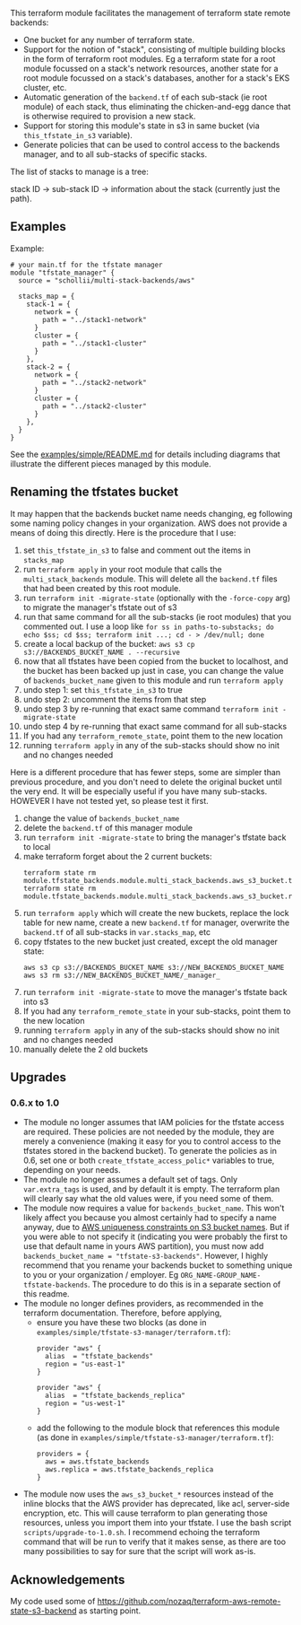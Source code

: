 This terraform module facilitates the management of terraform state remote
backends:

- One bucket for any number of terraform state.
- Support for the notion of "stack", consisting of multiple building blocks
  in the form of terraform root modules. Eg a terraform state for a root
  module focussed on a stack's network resources, another state for a root
  module focussed on a stack's databases, another for a stack's EKS cluster,
  etc.
- Automatic generation of the `backend.tf` of each sub-stack (ie root module) of each
  stack, thus eliminating the chicken-and-egg dance that is otherwise
  required to provision a new stack.
- Support for storing this module's state in s3 in same bucket (via
  `this_tfstate_in_s3` variable).
- Generate policies that can be used to control access to the backends
  manager, and to all sub-stacks of specific stacks.

The list of stacks to manage is a tree:

stack ID -> sub-stack ID -> information about the stack (currently just
the path).

## Examples

Example:

```hcl
# your main.tf for the tfstate manager
module "tfstate_manager" {
  source = "schollii/multi-stack-backends/aws"

  stacks_map = {
    stack-1 = {
      network = {
        path = "../stack1-network"
      }
      cluster = {
        path = "../stack1-cluster"
      }
    },
    stack-2 = {
      network = {
        path = "../stack2-network"
      }
      cluster = {
        path = "../stack2-cluster"
      }
    },
  }
}
```

See the [examples/simple/README.md](examples/simple/README.md) for details
including diagrams that illustrate the different pieces managed by this
module.

## Renaming the tfstates bucket

It may happen that the backends bucket name needs changing, eg following some naming policy
changes in your organization. AWS does not provide a means of doing this directly.
Here is the procedure that I use:

1. set `this_tfstate_in_s3` to false and comment out the items in `stacks_map`
2. run `terraform apply` in your root module that calls the `multi_stack_backends` module. This will
   delete all the `backend.tf` files that had been created by this root module.
3. run `terraform init -migrate-state` (optionally with the `-force-copy` arg) to migrate the
   manager's tfstate out of s3
4. run that same command for all the sub-stacks (ie root modules) that you commented out. I use a
   loop
   like `for ss in paths-to-substacks; do echo $ss; cd $ss; terraform init ...; cd - > /dev/null; done`
5. create a local backup of the bucket: `aws s3 cp s3://BACKENDS_BUCKET_NAME . --recursive`
6. now that all tfstates have been copied from the bucket to localhost, and the bucket has been
   backed up just in case, you can change the value of `backends_bucket_name` given to this module
   and run `terraform apply`
7. undo step 1: set `this_tfstate_in_s3` to true
8. undo step 2: uncomment the items from that step
9. undo step 3 by re-running that exact same command `terraform init -migrate-state`
10. undo step 4 by re-running that exact same command for all sub-stacks
11. If you had any `terraform_remote_state`, point them to the new location
12. running `terraform apply` in any of the sub-stacks should show no init and no changes needed

Here is a different procedure that has fewer steps, some are simpler than previous procedure, and
you don't need to delete the original bucket until the very end. It will be especially useful if you
have many sub-stacks. HOWEVER I have not tested yet, so please test it first.

1. change the value of `backends_bucket_name`
2. delete the `backend.tf` of this manager module
3. run `terraform init -migrate-state` to bring the manager's tfstate back to local
4. make terraform forget about the 2 current buckets:
   ```
   terraform state rm module.tfstate_backends.module.multi_stack_backends.aws_s3_bucket.tfstate_backends
   terraform state rm module.tfstate_backends.module.multi_stack_backends.aws_s3_bucket.replica
   ```
5. run `terraform apply` which will create the new buckets, replace the lock table for new name,
   create a new `backend.tf` for manager, overwrite the `backend.tf` of all sub-stacks
   in `var.stacks_map`, etc
6. copy tfstates to the new bucket just created, except the old manager state:
   ```
   aws s3 cp s3://BACKENDS_BUCKET_NAME s3://NEW_BACKENDS_BUCKET_NAME
   aws s3 rm s3://NEW_BACKENDS_BUCKET_NAME/_manager_
   ```
7. run `terraform init -migrate-state` to move the manager's tfstate back into s3
8. If you had any `terraform_remote_state` in your sub-stacks, point them to the new location
9. running `terraform apply` in any of the sub-stacks should show no init and no changes needed
10. manually delete the 2 old buckets

## Upgrades

### 0.6.x to 1.0

- The module no longer assumes that IAM policies for the tfstate access are required. These policies
  are not needed by the module, they are merely a convenience (making it easy for you to control
  access to the tfstates stored in the backend bucket). To generate the policies as in 0.6, set one
  or both `create_tfstate_access_polic*` variables to true, depending on your needs.
- The module no longer assumes a default set of tags. Only `var.extra_tags` is used, and
  by default it is empty. The terraform plan will clearly say what the old values were, if you
  need some of them.
- The module now requires a value for `backends_bucket_name`. This won't likely affect you because
  you almost certainly had to specify a name anyway, due
  to [AWS uniqueness constraints on S3 bucket names](https://docs.aws.amazon.com/AmazonS3/latest/userguide/bucketnamingrules.html).
  But if you were able to not specify it (indicating you were probably the first to use that default
  name in yours AWS partition), you must now add `backends_bucket_name = "tfstate-s3-backends"`.
  However, I highly recommend that you rename your backends bucket to something unique to you or
  your organization / employer. Eg `ORG_NAME-GROUP_NAME-tfstate-backends`. The procedure to do this
  is in a separate section of this readme.
- The module no longer defines providers, as recommended in the terraform documentation. Therefore,
  before applying,
    - ensure you have these two blocks (as done in `examples/simple/tfstate-s3-manager/terraform.tf`):
      ```hcl
      provider "aws" {
        alias  = "tfstate_backends"
        region = "us-east-1"
      }
    
      provider "aws" {
        alias  = "tfstate_backends_replica"
        region = "us-west-1"
      }
      ```
    - add the following to the module block that references this module (as done in 
      `examples/simple/tfstate-s3-manager/terraform.tf`):
      ```hcl
      providers = {
        aws = aws.tfstate_backends
        aws.replica = aws.tfstate_backends_replica
      }
      ```
- The module now uses the `aws_s3_bucket_*` resources instead of the inline blocks that the AWS
  provider has deprecated, like acl, server-side encryption, etc. This will cause terraform to
  plan generating those resources, unless you import them into your tfstate. I use the bash script
  `scripts/upgrade-to-1.0.sh`. I recommend echoing the terraform command that will be run to
  verify that it makes sense, as there are too many possibilities to say for sure that the
  script will work as-is.

## Acknowledgements

My code used some of https://github.com/nozaq/terraform-aws-remote-state-s3-backend as starting
point. 

